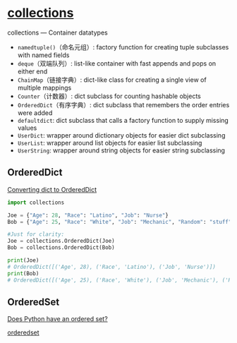 # [collections](https://docs.python.org/3/library/collections.html)

collections — Container datatypes

- `namedtuple()`（命名元组）: factory function for creating tuple subclasses with named fields  
- `deque`（双端队列）: list-like container with fast appends and pops on either end  
- `ChainMap`（链接字典）: dict-like class for creating a single view of multiple mappings  
- `Counter`（计数器）: dict subclass for counting hashable objects  
- `OrderedDict`（有序字典）: dict subclass that remembers the order entries were added  
- `defaultdict`: dict subclass that calls a factory function to supply missing values  
- `UserDict`: wrapper around dictionary objects for easier dict subclassing  
- `UserList`: wrapper around list objects for easier list subclassing  
- `UserString`: wrapper around string objects for easier string subclassing  

## OrderedDict

[Converting dict to OrderedDict](https://stackoverflow.com/questions/15711755/converting-dict-to-ordereddict)

```Python
import collections

Joe = {"Age": 28, "Race": "Latino", "Job": "Nurse"}
Bob = {"Age": 25, "Race": "White", "Job": "Mechanic", "Random": "stuff"}

#Just for clarity:
Joe = collections.OrderedDict(Joe)
Bob = collections.OrderedDict(Bob)

print(Joe)
# OrderedDict([('Age', 28), ('Race', 'Latino'), ('Job', 'Nurse')])
print(Bob)
# OrderedDict([('Age', 25), ('Race', 'White'), ('Job', 'Mechanic'), ('Random', 'stuff')])
```

## OrderedSet

[Does Python have an ordered set?](https://stackoverflow.com/questions/1653970/does-python-have-an-ordered-set)

[orderedset](https://pypi.org/project/orderedset/)
